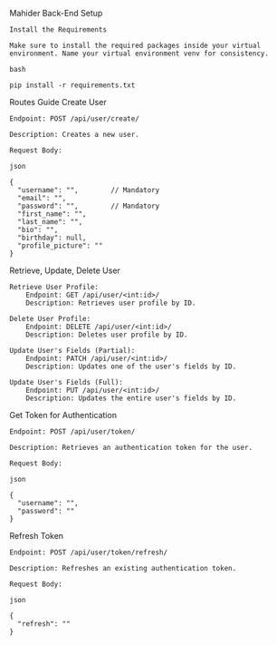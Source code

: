 Mahider Back-End
Setup

    Install the Requirements

    Make sure to install the required packages inside your virtual environment. Name your virtual environment venv for consistency.

    bash

    pip install -r requirements.txt

Routes Guide
Create User

    Endpoint: POST /api/user/create/

    Description: Creates a new user.

    Request Body:

    json

    {
      "username": "",        // Mandatory
      "email": "",
      "password": "",        // Mandatory
      "first_name": "",
      "last_name": "",
      "bio": "",
      "birthday": null,
      "profile_picture": ""
    }

Retrieve, Update, Delete User

    Retrieve User Profile:
        Endpoint: GET /api/user/<int:id>/
        Description: Retrieves user profile by ID.

    Delete User Profile:
        Endpoint: DELETE /api/user/<int:id>/
        Description: Deletes user profile by ID.

    Update User's Fields (Partial):
        Endpoint: PATCH /api/user/<int:id>/
        Description: Updates one of the user's fields by ID.

    Update User's Fields (Full):
        Endpoint: PUT /api/user/<int:id>/
        Description: Updates the entire user's fields by ID.

Get Token for Authentication

    Endpoint: POST /api/user/token/

    Description: Retrieves an authentication token for the user.

    Request Body:

    json

    {
      "username": "",
      "password": ""
    }

Refresh Token

    Endpoint: POST /api/user/token/refresh/

    Description: Refreshes an existing authentication token.

    Request Body:

    json

    {
      "refresh": ""
    }

